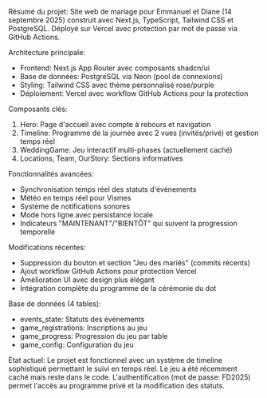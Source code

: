 Résumé du projet:
  Site web de mariage pour Emmanuel et Diane (14 septembre 2025) construit avec Next.js, TypeScript, Tailwind CSS et PostgreSQL. Déployé sur Vercel avec protection par mot de passe via GitHub Actions.

  Architecture principale:
  - Frontend: Next.js App Router avec composants shadcn/ui
  - Base de données: PostgreSQL via Neon (pool de connexions)
  - Styling: Tailwind CSS avec thème personnalisé rose/purple
  - Déploiement: Vercel avec workflow GitHub Actions pour la protection

  Composants clés:
  1. Hero: Page d'accueil avec compte à rebours et navigation
  2. Timeline: Programme de la journée avec 2 vues (invités/privé) et gestion temps réel
  3. WeddingGame: Jeu interactif multi-phases (actuellement caché)
  4. Locations, Team, OurStory: Sections informatives

  Fonctionnalités avancées:
  - Synchronisation temps réel des statuts d'événements
  - Météo en temps réel pour Vismes
  - Système de notifications sonores
  - Mode hors ligne avec persistance locale
  - Indicateurs "MAINTENANT"/"BIENTÔT" qui suivent la progression temporelle

  Modifications récentes:
  - Suppression du bouton et section "Jeu des mariés" (commits récents)
  - Ajout workflow GitHub Actions pour protection Vercel
  - Amélioration UI avec design plus élégant
  - Intégration complète du programme de la cérémonie du dot

  Base de données (4 tables):
  - events_state: Statuts des événements
  - game_registrations: Inscriptions au jeu
  - game_progress: Progression du jeu par table
  - game_config: Configuration du jeu

  État actuel:
  Le projet est fonctionnel avec un système de timeline sophistiqué permettant le suivi en temps réel. Le jeu a été récemment caché mais reste dans le code. L'authentification (mot de passe: FD2025) permet l'accès au programme privé et la modification des statuts.